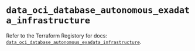 # `data_oci_database_autonomous_exadata_infrastructure`

Refer to the Terraform Registory for docs: [`data_oci_database_autonomous_exadata_infrastructure`](https://registry.terraform.io/providers/oracle/oci/6.18.0/docs/data-sources/database_autonomous_exadata_infrastructure).
